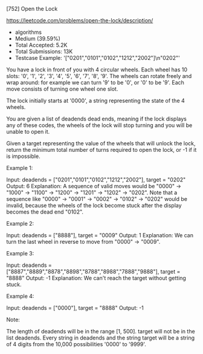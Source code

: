 [752] Open the Lock  

https://leetcode.com/problems/open-the-lock/description/

* algorithms
* Medium (39.59%)
* Total Accepted:    5.2K
* Total Submissions: 13K
* Testcase Example:  '["0201","0101","0102","1212","2002"]\n"0202"'


You have a lock in front of you with 4 circular wheels.  Each wheel has 10 slots: '0', '1', '2', '3', '4', '5', '6', '7', '8', '9'.  The wheels can rotate freely and wrap around: for example we can turn '9' to be '0', or '0' to be '9'.  Each move consists of turning one wheel one slot.

The lock initially starts at '0000', a string representing the state of the 4 wheels.

You are given a list of deadends dead ends, meaning if the lock displays any of these codes, the wheels of the lock will stop turning and you will be unable to open it.

Given a target representing the value of the wheels that will unlock the lock, return the minimum total number of turns required to open the lock, or -1 if it is impossible.


Example 1:

Input: deadends = ["0201","0101","0102","1212","2002"], target = "0202"
Output: 6
Explanation:
A sequence of valid moves would be "0000" -> "1000" -> "1100" -> "1200" -> "1201" -> "1202" -> "0202".
Note that a sequence like "0000" -> "0001" -> "0002" -> "0102" -> "0202" would be invalid,
because the wheels of the lock become stuck after the display becomes the dead end "0102".



Example 2:

Input: deadends = ["8888"], target = "0009"
Output: 1
Explanation:
We can turn the last wheel in reverse to move from "0000" -> "0009".



Example 3:

Input: deadends = ["8887","8889","8878","8898","8788","8988","7888","9888"], target = "8888"
Output: -1
Explanation:
We can't reach the target without getting stuck.



Example 4:

Input: deadends = ["0000"], target = "8888"
Output: -1



Note:

The length of deadends will be in the range [1, 500].
target will not be in the list deadends.
Every string in deadends and the string target will be a string of 4 digits from the 10,000 possibilities '0000' to '9999'.


